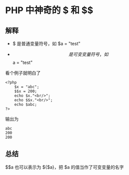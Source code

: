 # PHP 中神奇的 $ 和 $$

## 解释

- $  是普通变量符号，如  $a = "test"

- $$ 是可变变量符号，如 $$a = "test"

看个例子就明白了

```
<?php  
    $x = "abc";  
    $$x = 200;  
    echo $x."<br/>";  
    echo $$x."<br/>";  
    echo $abc;  
?>
```

输出为

```
abc
200
200
```

## 总结

$$a 也可以表示为 ${$a}，把 $a 的值当作了可变变量的名字
